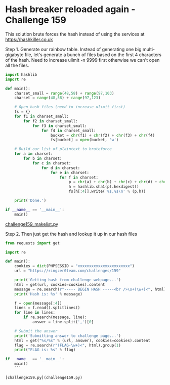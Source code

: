 # Hash breaker reloaded again - Challenge 159

This solution brute forces the hash instead of using the services at https://hashkiller.co.uk

Step 1. Generate our rainbow table. Instead of generating one big multi-gigabyte file, let's generate a bunch of files based on the first 4 characters of the hash.
Need to increase ulimit -n 9999 first otherwise we can't open all the files.

``` python
import hashlib
import re

def main():
    charset_small = range(48,58) + range(97,103)
    charset = range(48,58) + range(97,123)    

    # Open hash files (need to increase ulimit first)
    fs = {}
    for f1 in charset_small:
        for f2 in charset_small:
            for f3 in charset_small:
                for f4 in charset_small:
                    bucket = chr(f1) + chr(f2) + chr(f3) + chr(f4)
                    fs[bucket] = open(bucket, 'w')            

    # Build our list of plaintext to bruteforce
    for a in charset:
        for b in charset:
            for c in charset:
                for d in charset:
                    for e in charset:
                        for f in charset:
                            p = chr(a) + chr(b) + chr(c) + chr(d) + chr(e) + chr(f)
                            h = hashlib.sha1(p).hexdigest()                            
                            fs[h[:4]].write('%s,%s\n' % (p,h))

    print('Done.')

if __name__ == '__main__':
    main()
```

[challenge159_makelist.py](challenge159_makelist.py)

Step 2. Then just get the hash and lookup it up in our hash files

``` python
from requests import get

import re

def main():
    cookies = dict(PHPSESSID = "xxxxxxxxxxxxxxxxxxxxxxx")
    url = "https://ringzer0team.com/challenges/159"

    print('Getting hash from challenge webpage...')
    html = get(url, cookies=cookies).content
    message = re.search(r"----- BEGIN HASH -----<br />\s+(\w+)<", html).group(1)
    print('Hash is: %s' % message)

    f = open(message[:4])
    lines = f.read().splitlines()
    for line in lines:
        if re.search(message, line):
            answer = line.split(',')[0]    

    # Submit the answer
    print('Submitting answer to challenge page...')
    html = get("%s/%s" % (url, answer), cookies=cookies).content
    flag = re.search(r"(FLAG-\w+)<", html).group(1)
    print("FLAG is: %s" % flag)

if __name__ == '__main__':
    main()
    ```

[challenge159.py](challenge159.py)

